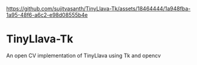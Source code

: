 https://github.com/sujitvasanth/TinyLlava-Tk/assets/18464444/1a948fba-1a95-48f6-a6c2-e98d08555b4e
# TinyLlava-Tk

An open CV implementation of TinyLlava using Tk and opencv
